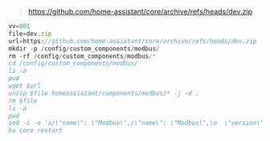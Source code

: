 > https://github.com/home-assistant/core/archive/refs/heads/dev.zip

```js
vv=001
file=dev.zip
url=https://github.com/home-assistant/core/archive/refs/heads/dev.zip
mkdir -p /config/custom_components/modbus/
rm -rf /config/custom_components/modbus/*
cd /config/custom_components/modbus/
ls -a
pwd
wget $url
unzip $file homeassistant/components/modbus/* -j -d .
rm $file
ls -a
pwd
sed -i -e 's/\"name\": \"Modbus\",/\"name\": \"Modbus\",\n  \"version\": \"'${vv}'\",/g' manifest.json
ha core restart
```
